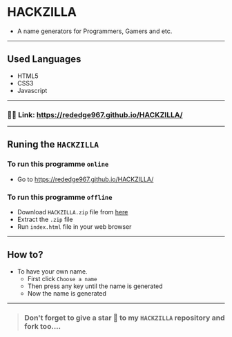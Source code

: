 # HACKZILLA
- A name generators for Programmers, Gamers and etc.
---
## Used Languages
- HTML5
- CSS3
- Javascript
---
### 🔗🔗 Link: https://rededge967.github.io/HACKZILLA/
---
## Runing the `HACKZILLA`
### To run this programme `online`
- Go to https://rededge967.github.io/HACKZILLA/

### To run this programme `offline`
- Download `HACKZILLA.zip` file from [here](https://github.com/RedEdge967/HACKZILLA/releases)
- Extract the `.zip` file
- Run `index.html` file in your web browser
---
## How to?
- To have your own name.
   - First click `Choose a name`
   - Then press any key until the name is generated
   - Now the name is generated
---
> ### Don't forget to give a star 🌟 to my `HACKZILLA` repository and fork too....
